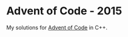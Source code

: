 Advent of Code - 2015
=====================

My solutions for [Advent of Code](http://adventofcode.com) in C++.